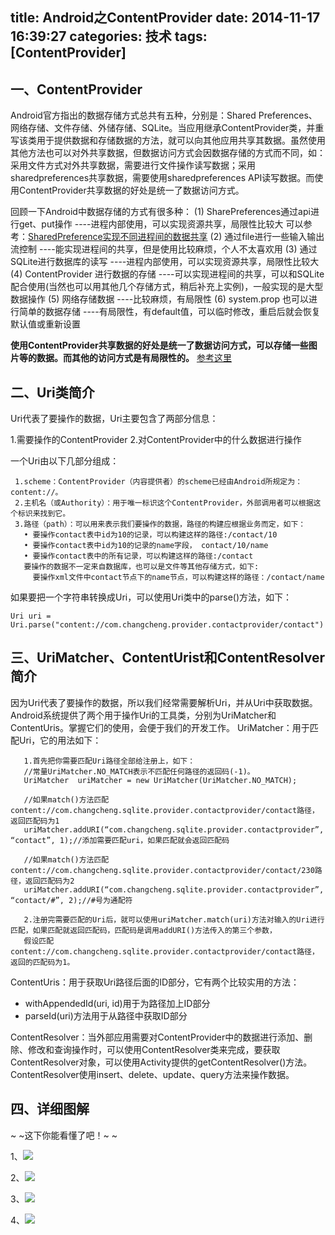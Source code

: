 title: Android之ContentProvider
date: 2014-11-17 16:39:27
categories: 技术
tags: [ContentProvider]
---
## 一、ContentProvider
Android官方指出的数据存储方式总共有五种，分别是：Shared Preferences、网络存储、文件存储、外储存储、SQLite。当应用继承ContentProvider类，并重写该类用于提供数据和存储数据的方法，就可以向其他应用共享其数据。虽然使用其他方法也可以对外共享数据，但数据访问方式会因数据存储的方式而不同，如：采用文件方式对外共享数据，需要进行文件操作读写数据；采用sharedpreferences共享数据，需要使用sharedpreferences API读写数据。而使用ContentProvider共享数据的好处是统一了数据访问方式。
<!--more--> 

回顾一下Android中数据存储的方式有很多种：
(1) SharePreferences通过api进行get、put操作   ----进程内部使用，可以实现资源共享，局限性比较大
可以参考：[SharedPreference实现不同进程间的数据共享](http://blog.csdn.net/shift_wwx/article/details/9243109)
(2) 通过file进行一些输入输出流控制   ----能实现进程间的共享，但是使用比较麻烦，个人不太喜欢用
(3) 通过SQLite进行数据库的读写   ----进程内部使用，可以实现资源共享，局限性比较大
(4) ContentProvider 进行数据的存储   ----可以实现进程间的共享，可以和SQLite配合使用(当然也可以用其他几个存储方式，稍后补充上实例)，一般实现的是大型数据操作
(5) 网络存储数据  ----比较麻烦，有局限性
(6) system.prop 也可以进行简单的数据存储    ----有局限性，有default值，可以临时修改，重启后就会恢复默认值或重新设置

**使用ContentProvider共享数据的好处是统一了数据访问方式，可以存储一些图片等的数据。而其他的访问方式是有局限性的。**
[参考这里](http://blog.csdn.net/shift_wwx/article/details/24350781)
## 二、Uri类简介
Uri代表了要操作的数据，Uri主要包含了两部分信息：

1.需要操作的ContentProvider
2.对ContentProvider中的什么数据进行操作

一个Uri由以下几部分组成：

     1.scheme：ContentProvider（内容提供者）的scheme已经由Android所规定为：content://。
     2.主机名（或Authority）：用于唯一标识这个ContentProvider，外部调用者可以根据这个标识来找到它。
     3.路径（path）：可以用来表示我们要操作的数据，路径的构建应根据业务而定，如下：
       • 要操作contact表中id为10的记录，可以构建这样的路径:/contact/10
       • 要操作contact表中id为10的记录的name字段， contact/10/name
       • 要操作contact表中的所有记录，可以构建这样的路径:/contact
       要操作的数据不一定来自数据库，也可以是文件等其他存储方式，如下:
         要操作xml文件中contact节点下的name节点，可以构建这样的路径：/contact/name
如果要把一个字符串转换成Uri，可以使用Uri类中的parse()方法，如下：

    Uri uri = Uri.parse("content://com.changcheng.provider.contactprovider/contact")

## 三、UriMatcher、ContentUrist和ContentResolver简介
因为Uri代表了要操作的数据，所以我们经常需要解析Uri，并从Uri中获取数据。Android系统提供了两个用于操作Uri的工具类，分别为UriMatcher和ContentUris。掌握它们的使用，会便于我们的开发工作。
UriMatcher：用于匹配Uri，它的用法如下：

       1.首先把你需要匹配Uri路径全部给注册上，如下：
       //常量UriMatcher.NO_MATCH表示不匹配任何路径的返回码(-1)。
       UriMatcher  uriMatcher = new UriMatcher(UriMatcher.NO_MATCH);
    
       //如果match()方法匹配content://com.changcheng.sqlite.provider.contactprovider/contact路径，返回匹配码为1
       uriMatcher.addURI(“com.changcheng.sqlite.provider.contactprovider”, “contact”, 1);//添加需要匹配uri，如果匹配就会返回匹配码
    
       //如果match()方法匹配content://com.changcheng.sqlite.provider.contactprovider/contact/230路径，返回匹配码为2
       uriMatcher.addURI(“com.changcheng.sqlite.provider.contactprovider”, “contact/#”, 2);//#号为通配符
      
       2.注册完需要匹配的Uri后，就可以使用uriMatcher.match(uri)方法对输入的Uri进行匹配，如果匹配就返回匹配码，匹配码是调用addURI()方法传入的第三个参数，
       假设匹配content://com.changcheng.sqlite.provider.contactprovider/contact路径，返回的匹配码为1。

ContentUris：用于获取Uri路径后面的ID部分，它有两个比较实用的方法：
* withAppendedId(uri, id)用于为路径加上ID部分
* parseId(uri)方法用于从路径中获取ID部分

ContentResolver：当外部应用需要对ContentProvider中的数据进行添加、删除、修改和查询操作时，可以使用ContentResolver类来完成，要获取ContentResolver对象，可以使用Activity提供的getContentResolver()方法。 ContentResolver使用insert、delete、update、query方法来操作数据。

## 四、详细图解

 ~ ~这下你能看懂了吧！~ ~

1、![](http://jackhai.qiniudn.com/1.png)

2、![](http://jackhai.qiniudn.com/2.png)

3、![](http://jackhai.qiniudn.com/3.png)

4、![](http://jackhai.qiniudn.com/4_总结.png)



